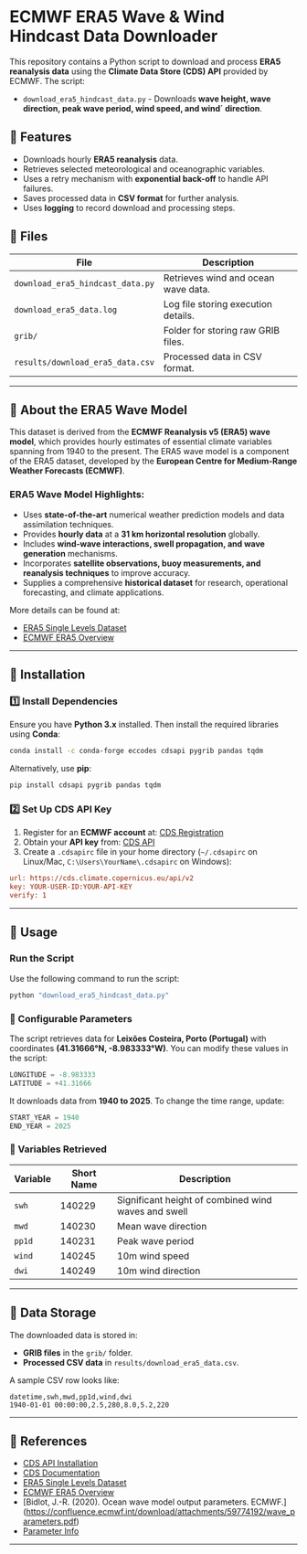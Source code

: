 # ECMWF ERA5 Wave & Wind Hindcast Data Downloader

This repository contains a Python script to download and process **ERA5 reanalysis data** using the **Climate Data Store (CDS) API** provided by ECMWF. The script:

- `download_era5_hindcast_data.py` - Downloads **wave height, wave direction, peak wave period, wind speed, and wind´ direction**.

## 📌 Features
- Downloads hourly **ERA5 reanalysis** data.
- Retrieves selected meteorological and oceanographic variables.
- Uses a retry mechanism with **exponential back-off** to handle API failures.
- Saves processed data in **CSV format** for further analysis.
- Uses **logging** to record download and processing steps.

## 📂 Files
| File | Description |
|------|-------------|
| `download_era5_hindcast_data.py` | Retrieves wind and ocean wave data. |
| `download_era5_data.log` | Log file storing execution details. |
| `grib/` | Folder for storing raw GRIB files. |
| `results/download_era5_data.csv` | Processed data in CSV format. |

---

## 🌊 About the ERA5 Wave Model
This dataset is derived from the **ECMWF Reanalysis v5 (ERA5) wave model**, which provides hourly estimates of essential climate variables spanning from 1940 to the present. The ERA5 wave model is a component of the ERA5 dataset, developed by the **European Centre for Medium-Range Weather Forecasts (ECMWF)**. 

### ERA5 Wave Model Highlights:
- Uses **state-of-the-art** numerical weather prediction models and data assimilation techniques.
- Provides **hourly data** at a **31 km horizontal resolution** globally.
- Includes **wind-wave interactions, swell propagation, and wave generation** mechanisms.
- Incorporates **satellite observations, buoy measurements, and reanalysis techniques** to improve accuracy.
- Supplies a comprehensive **historical dataset** for research, operational forecasting, and climate applications.

More details can be found at:
- [ERA5 Single Levels Dataset](https://cds.climate.copernicus.eu/datasets/reanalysis-era5-single-levels?tab=overview)
- [ECMWF ERA5 Overview](https://www.ecmwf.int/en/forecasts/dataset/ecmwf-reanalysis-v5)

---

## 🚀 Installation
### 1️⃣ Install Dependencies
Ensure you have **Python 3.x** installed. Then install the required libraries using **Conda**:

```sh
conda install -c conda-forge eccodes cdsapi pygrib pandas tqdm
```

Alternatively, use **pip**:

```sh
pip install cdsapi pygrib pandas tqdm
```

### 2️⃣ Set Up CDS API Key
1. Register for an **ECMWF account** at: [CDS Registration](https://cds.climate.copernicus.eu/user/register)
2. Obtain your **API key** from: [CDS API](https://cds.climate.copernicus.eu/api-how-to)
3. Create a `.cdsapirc` file in your home directory (`~/.cdsapirc` on Linux/Mac, `C:\Users\YourName\.cdsapirc` on Windows):

```ini
url: https://cds.climate.copernicus.eu/api/v2
key: YOUR-USER-ID:YOUR-API-KEY
verify: 1
```

---

## 📌 Usage
### Run the Script
Use the following command to run the script:

```sh
python "download_era5_hindcast_data.py"
```

### 🎯 Configurable Parameters
The script retrieves data for **Leixões Costeira, Porto (Portugal)** with coordinates **(41.31666°N, -8.983333°W)**. You can modify these values in the script:

```python
LONGITUDE = -8.983333
LATITUDE = +41.31666
```

It downloads data from **1940 to 2025**. To change the time range, update:

```python
START_YEAR = 1940
END_YEAR = 2025
```

### 📜 Variables Retrieved
| Variable | Short Name | Description |
|----------|-----------|-------------|
| `swh` | 140229 | Significant height of combined wind waves and swell |
| `mwd` | 140230 | Mean wave direction |
| `pp1d` | 140231 | Peak wave period |
| `wind` | 140245 | 10m wind speed |
| `dwi` | 140249 | 10m wind direction |

---

## 📂 Data Storage
The downloaded data is stored in:
- **GRIB files** in the `grib/` folder.
- **Processed CSV data** in `results/download_era5_data.csv`.

A sample CSV row looks like:

```csv
datetime,swh,mwd,pp1d,wind,dwi
1940-01-01 00:00:00,2.5,280,8.0,5.2,220
```

---

## 🔗 References
- [CDS API Installation](https://confluence.ecmwf.int/display/CKB/How+to+install+and+use+CDS+API+on+Windows)
- [CDS Documentation](https://confluence.ecmwf.int/display/CKB/Climate+Data+Store+%28CDS%29+documentation)
- [ERA5 Single Levels Dataset](https://cds.climate.copernicus.eu/datasets/reanalysis-era5-single-levels?tab=overview)
- [ECMWF ERA5 Overview](https://www.ecmwf.int/en/forecasts/dataset/ecmwf-reanalysis-v5)
- [Bidlot, J.-R. (2020). Ocean wave model output parameters. ECMWF.] (https://confluence.ecmwf.int/download/attachments/59774192/wave_parameters.pdf)
- [Parameter Info](https://codes.ecmwf.int/grib/param-db/)

---

